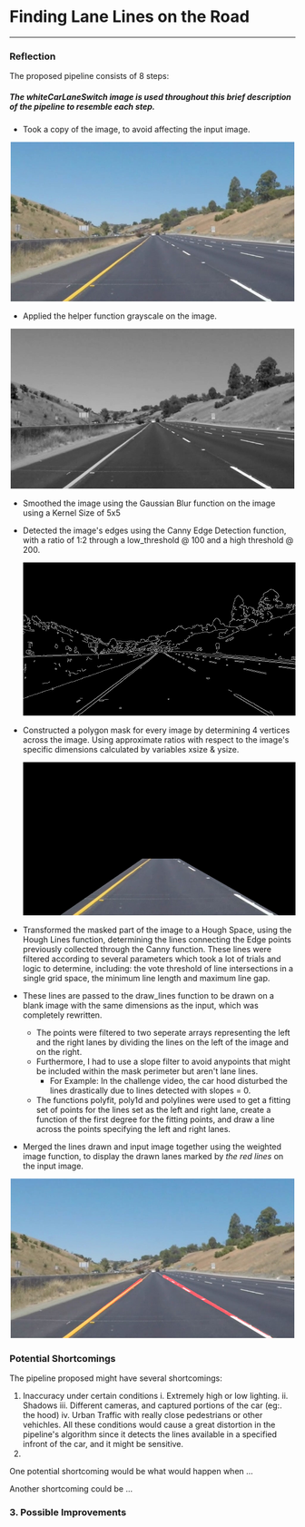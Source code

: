 # **Finding Lane Lines on the Road** 
---

### Reflection

The proposed pipeline consists of 8 steps:

##### *The whiteCarLaneSwitch image is used throughout this brief description of the pipeline to resemble each step.*

  - Took a copy of the image, to avoid affecting the input image.
  
  <p align="center"><img src="./my_examples/whiteCarLaneSwitch.jpg" width="500"></p>
  
  - Applied the helper function grayscale on the image.
  
  <p align="center"><img src="./my_examples/grayscale.jpg" width="500"></p>
  
  - Smoothed the image using the Gaussian Blur function on the image using a Kernel Size of 5x5 
  - Detected the image's edges using the Canny Edge Detection function, with a ratio of 1:2 through a low_threshold @ 100 and a
      high threshold @ 200.
      
      <p align="center"><img src="./my_examples/edges.jpg" width="500"></p>
      
  - Constructed a polygon mask for every image by determining 4 vertices across the image. Using approximate ratios with respect to
      the image's specific dimensions calculated by variables xsize & ysize.
      
      <p align="center"><img src="./my_examples/mask.jpg" width="500"></p>
      
  - Transformed the masked part of the image to a Hough Space, using the Hough Lines function, determining the lines connecting the            Edge points previously collected through the Canny function. These lines were filtered according to several parameters which              took a lot of trials and logic to determine, including: the vote threshold of line intersections in a single grid space, the              minimum line length and maximum line gap.
  
  - These lines are passed to the draw_lines function to be drawn on a blank image with the same dimensions as the input, which was completely rewritten.
      * The points were filtered to two seperate arrays representing the left and the right lanes by dividing the lines on the left               of the image and on the right.
      * Furthermore, I had to use a slope filter to avoid anypoints that might be included within the mask perimeter but aren't lane               lines.
          - For Example: In the challenge video, the car hood disturbed the lines drastically due to lines detected with slopes = 0.
      * The functions polyfit, poly1d and polylines were used to get a fitting set of points for the lines set as the left and right lane, create a function of the first degree for the fitting points, and draw a line across the points specifying the left and right lanes. 
  
  - Merged the lines drawn and input image together using the weighted image function, to display the drawn lanes marked by *the red lines* on the input image.
  
  <p align="center"><img src="./my_examples/lanes.jpg" width="500"></p>
  
### Potential Shortcomings

The pipeline proposed might have several shortcomings:
  1. Inaccuracy under certain conditions
      i. Extremely high or low lighting.
      ii. Shadows
      iii. Different cameras, and captured portions of the car (eg:. the hood)
      iv. Urban Traffic with really close pedestrians or other vehichles.
      All these conditions would cause a great distortion in the pipeline's algorithm since it detects the lines available in a specified
      infront of the car, and it might be sensitive.
  2. 

One potential shortcoming would be what would happen when ... 

Another shortcoming could be ...


### 3. Possible Improvements

